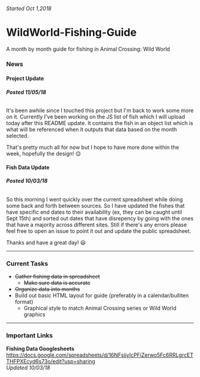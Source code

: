 ###### Started Oct 1,2018

# WildWorld-Fishing-Guide
A month by month guide for fishing in Animal Crossing: Wild World

### News

#### Project Update
###### **Posted 11/05/18**

It's been awhile since I touched this project but I'm back to work some more on it. Currently I've been working on the JS list of fish which I will upload today after this README update. It contains the fish in an object list which is what will be referenced when it outputs that data based on the month selected.

That's pretty much all for now but I hope to have more done within the week, hopefully the design! :relieved:

#### Fish Data Update
###### **Posted 10/03/18**

So this morning I went quickly over the current spreadsheet while doing some back and forth between sources. So I have updated the fishes that have specific end dates to their availability (ex, they can be caught until Sept 15th) and sorted out dates that have disrepency by going with the ones that have a majority across different sites. Still if there's any errors please feel free to open an issue to point it out and update the public spreadsheet.

Thanks and have a great day! :smiley:

---

### Current Tasks

* ~~Gather fishing data in spreadsheet~~
  * ~~Make sure data is accurate~~
* ~~Organize data into months~~
* Build out basic HTML layout for guide (preferably in a calendar/bulliten format)
  * Graphical style to match Animal Crossing series or Wild World graphics

---

### Important Links

**Fishing Data Googlesheets**
https://docs.google.com/spreadsheets/d/16NFsjjyIcPFiZerwo5Fc6RRLgrcETTHFPXEcyd6s73o/edit?usp=sharing  
*Updated 10/03/18*
